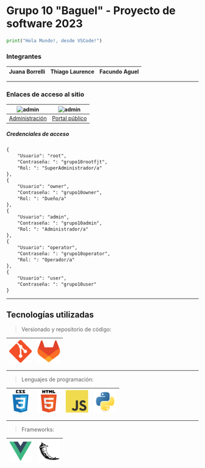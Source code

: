 
# Grupo 10 **"Baguel"** - Proyecto de software 2023

```Python
print("Hola Mundo!, desde VSCode!")
```

### Integrantes

| __Juana Borrelli__ | __Thiago Laurence__ | __Facundo Aguel__ |
|--------------|--------------|--------------|

****

### Enlaces de acceso al sitio

| <img src="https://as2.ftcdn.net/v2/jpg/04/75/00/99/1000_F_475009987_zwsk4c77x3cTpcI3W1C1LU4pOSyPKaqi.jpg" alt="admin" width="120" height="120"/> | <img src="https://as1.ftcdn.net/v2/jpg/04/75/01/26/1000_F_475012689_7bRHNIeFcP59lv9YA1h7qWr80XkGeUrA.jpg" alt="admin" width="120" height="120"/> |
|--------------|--------------|
| [Administración](https://admin-grupo10.proyecto2023.linti.unlp.edu.ar/login/) | [Portal público](https://grupo10.proyecto2023.linti.unlp.edu.ar/) |

##### Credenciales de acceso
    {
        "Usuario": "root",
        "Contraseña: ": "grupo10rootfjt",
        "Rol: ": "SuperAdministrador/a"
    },
    {
        "Usuario": "owner",
        "Contraseña: ": "grupo10owner",
        "Rol: ": "Dueño/a"
    },
    {
        "Usuario": "admin",
        "Contraseña: ": "grupo10admin",
        "Rol: ": "Administrador/a"
    },
    {
        "Usuario": "operator",
        "Contraseña: ": "grupo10operator",
        "Rol: ": "Operador/a"
    },
    {
        "Usuario": "user",
        "Contraseña: ": "grupo10user"
    }

****

## Tecnologías utilizadas
> Versionado y repositorio de código:

| <a href="https://git-scm.com/" target="_blank" rel="noreferrer"><img src="https://raw.githubusercontent.com/devicons/devicon/master/icons/git/git-original.svg" alt="git" width="60" height="60"/></a> | <a href="https://about.gitlab.com/" target="_blank" rel="noreferrer"><img src="https://raw.githubusercontent.com/devicons/devicon/master/icons/gitlab/gitlab-original.svg" alt="gitlab" width="60" height="60"/></a> |
|--------------|--------------|

---

> Lenguajes de programación:

| <a href="https://www.w3schools.com/css/" target="_blank" rel="noreferrer"><img src="https://raw.githubusercontent.com/devicons/devicon/master/icons/css3/css3-original-wordmark.svg" alt="css3" width="60" height="60"/></a> | <a href="https://www.w3.org/html/" target="_blank" rel="noreferrer"><img src="https://raw.githubusercontent.com/devicons/devicon/master/icons/html5/html5-original-wordmark.svg" alt="html5" width="60" height="60"/></a> | <a href="https://developer.mozilla.org/en-US/docs/Web/JavaScript" target="_blank" rel="noreferrer"><img src="https://raw.githubusercontent.com/devicons/devicon/master/icons/javascript/javascript-original.svg" alt="javascript" width="60" height="60"/></a> | <a href="https://www.python.org" target="_blank" rel="noreferrer"><img src="https://raw.githubusercontent.com/devicons/devicon/master/icons/python/python-original.svg" alt="python" width="60" height="60"/></a> |
|--------------|--------------|--------------|--------------|

---

> Frameworks:

| <a href="https://vuejs.org" target="_blank" rel="noreferrer"><img src="https://raw.githubusercontent.com/devicons/devicon/master/icons/vuejs/vuejs-original.svg" alt="vuejs" width="60" height="60"/></a> | <a href="https://flask.palletsprojects.com/en/2.3.x/" target="_blank" rel="noreferrer"><img src="https://raw.githubusercontent.com/devicons/devicon/master/icons/flask/flask-original.svg" alt="flask" width="60" height="60"/></a> |
|--------------|--------------|
